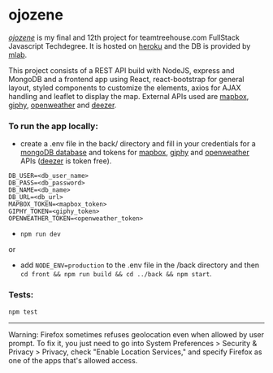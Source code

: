 # ojozene

[_ojozene_](https://ojozene.herokuapp.com) is my final and 12th project for teamtreehouse.com FullStack Javascript Techdegree. It is hosted on [heroku](https://www.heroku.com) and the DB is provided by [mlab](https://mlab.com/).

This project consists of a REST API build with NodeJS, express and MongoDB and a frontend app using React, react-bootstrap for general layout, styled components to customize the elements, axios for AJAX handling and leaflet to display the map.
External APIs used are [mapbox](https://docs.mapbox.com/help/glossary/access-token/), [giphy](https://developers.giphy.com/), [openweather](https://openweathermap.org/appid) and [deezer](https://developers.deezer.com/).

### To run the app locally:

* create a .env file in the back/ directory and fill in your credentials for a [mongoDB database](https://mlab.com/home) and tokens for [mapbox](https://docs.mapbox.com/help/glossary/access-token/), [giphy](https://developers.giphy.com/) and [openweather](https://openweathermap.org/appid) APIs ([deezer](https://developers.deezer.com/) is token free).
```
DB_USER=<db_user_name>
DB_PASS=<db_password>
DB_NAME=<db_name>
DB_URL=<db_url>
MAPBOX_TOKEN=<mapbox_token>
GIPHY_TOKEN=<giphy_token>
OPENWEATHER_TOKEN=<openweather_token>
```
* ```npm run dev```

or

* add ```NODE_ENV=production``` to the .env file in the /back directory and then``` cd front && npm run build && cd ../back && npm start```.


### Tests:

```npm test```

---

Warning:
Firefox sometimes refuses geolocation even when allowed by user prompt. To fix it, you just need to go into System Preferences > Security & Privacy > Privacy, check "Enable Location Services," and specify Firefox as one of the apps that's allowed access.